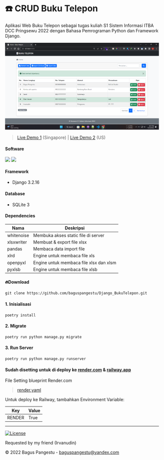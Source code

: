 # ☎️ CRUD Buku Telepon

Aplikasi Web Buku Telepon sebagai tugas kuliah S1 Sistem Informasi ITBA DCC Pringsewu 2022 dengan Bahasa Pemrograman Python dan Framework Django.

![Screenshot](application/static/images/screenshot.png)

> <a href="https://bukutelepon.onrender.com" target="_blank">Live Demo 1</a> (Singapore) | <a href="https://bukutelepon.up.railway.app" target="_blank">Live Demo 2</a> (US)

#### Software

<a href="https://www.python.org/downloads" target="_blank"><img src="https://img.shields.io/badge/Python-3.7.0-blue" /></a> <a href="https://python-poetry.org/docs/#installation" target="_blank"><img src="https://img.shields.io/badge/Poetry-1.2.2-orange" /></a>

#### Framework

- Django 3.2.16

#### Database

- SQLite 3

#### Dependencies

| Nama       | Deskripsi                               |
| ---------- | --------------------------------------- |
| whitenoise | Membuka akses static file di server     |
| xlsxwriter | Membuat & export file xlsx              |
| pandas     | Membaca data import file                |
| xlrd       | Engine untuk membaca file xls           |
| openpyxl   | Engine untuk membaca file xlsx dan xlsm |
| pyxlsb     | Engine untuk membaca file xlsb          |

#### 🔥Download

```
git clone https://github.com/baguspangestu/Django_BukuTelepon.git
```

#### 1. Inisialisasi

```
poetry install
```

#### 2. Migrate

```
poetry run python manage.py migrate
```

#### 3. Run Server

```
poetry run python manage.py runserver
```

#### Sudah disetting untuk di deploy ke [render.com](https://render.com) & [railway.app](https://railway.app)

File Setting blueprint Render.com

> [render.yaml](render.yaml)

Untuk deploy ke Railway, tambahkan Environment Variable:

| Key    | Value |
| ------ | ----- |
| RENDER | True  |

---

[![License](https://img.shields.io/badge/License-MIT-green)](LICENSE)

Requested by my friend (Irvanudin)

© 2022 Bagus Pangestu - <baguspangestu@yandex.com>
